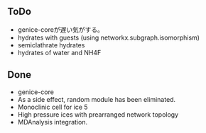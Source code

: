 ## ToDo
* genice-coreが遅い気がする。
* hydrates with guests (using networkx.subgraph.isomorphism)
* semiclathrate hydrates
* hydrates of water and NH4F

## Done
* genice-core
* As a side effect, random module has been eliminated.
* Monoclinic cell for ice 5
* High pressure ices with prearranged network topology
* MDAnalysis integration.
